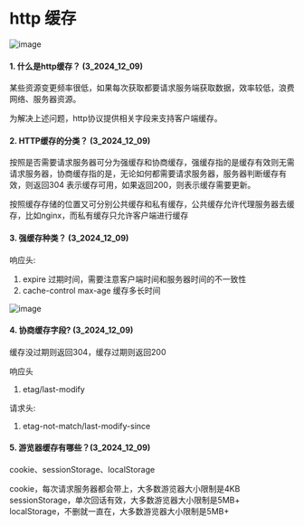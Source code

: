 # http 缓存


![image](https://github.com/Luozujian/architect/assets/27532970/16a70757-fd22-43af-b116-5e833c5e53da)



#### 1. 什么是http缓存？ (3_2024_12_09)
某些资源变更频率很低，如果每次获取都要请求服务端获取数据，效率较低，浪费网络、服务器资源。

为解决上述问题，http协议提供相关字段来支持客户端缓存。


#### 2. HTTP缓存的分类？  (3_2024_12_09)
按照是否需要请求服务器可分为强缓存和协商缓存，强缓存指的是缓存有效则无需请求服务器，协商缓存指的是，无论如何都需要请求服务器，服务器判断缓存有效，则返回304
表示缓存可用，如果返回200，则表示缓存需要更新。

按照缓存存储的位置又可分别公共缓存和私有缓存，公共缓存允许代理服务器去缓存，比如nginx，而私有缓存只允许客户端进行缓存


#### 3. 强缓存种类？  (3_2024_12_09)
响应头: 
1. expire 过期时间，需要注意客户端时间和服务器时间的不一致性
2. cache-control max-age 缓存多长时间


![image](https://github.com/Luozujian/architect/assets/27532970/68a5d323-731f-4393-912e-f0ffda37512f)



#### 4. 协商缓存字段? (3_2024_12_09)
缓存没过期则返回304，缓存过期则返回200

响应头
1. etag/last-modify

请求头:
1. etag-not-match/last-modify-since



#### 5. 游览器缓存有哪些？(3_2024_12_09)
cookie、sessionStorage、localStorage

cookie，每次请求服务器都会带上，大多数游览器大小限制是4KB
sessionStorage，单次回话有效，大多数游览器大小限制是5MB+
localStorage，不删就一直在，大多数游览器大小限制是5MB+






